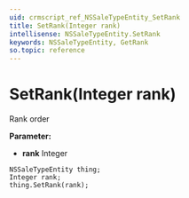 ```yaml
---
uid: crmscript_ref_NSSaleTypeEntity_SetRank
title: SetRank(Integer rank)
intellisense: NSSaleTypeEntity.SetRank
keywords: NSSaleTypeEntity, GetRank
so.topic: reference
---
```


# SetRank(Integer rank)

Rank order

**Parameter:** 
* **rank** Integer

```crmscript
NSSaleTypeEntity thing;
Integer rank;
thing.SetRank(rank);
```

